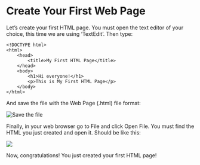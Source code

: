# Create Your First Web Page
Let’s create your first HTML page. You must open the text editor of your choice, this time we are using ‘TextEdit’. Then type:

```
<!DOCTYPE html>
<html>
	<head>
		<title>My First HTML Page</title>
	</head>
	<body>
		<h1>Hi everyone!</h1>
		<p>This is My First HTML Page</p>
	</body>
</html>
```

And save the file with the Web Page (.html) file format:

![Save the file](/introhtml/img1.png)

Finally, in your web browser go to File and click Open File. You must find the HTML you just created and open it. Should be like this:

![](Create%20Your%20First%20Web%20Page/Screen%20Shot%202020-03-12%20at%209.39.15%20PM.png)

Now, congratulations! You just created your first HTML page! 


